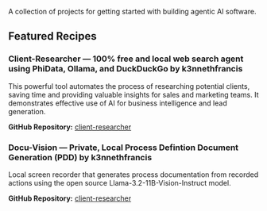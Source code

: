 
A collection of projects for getting started with building agentic AI software.

## Featured Recipes

### Client-Researcher — 100% free and local web search agent using PhiData, Ollama, and DuckDuckGo by k3nnethfrancis

This powerful tool automates the process of researching potential clients, saving time and providing valuable insights for sales and marketing teams. It demonstrates effective use of AI for business intelligence and lead generation.

**GitHub Repository:** [client-researcher](https://github.com/k3nnethfrancis/client-researcher)

### Docu-Vision — Private, Local Process Defintion Document Generation (PDD) by k3nnethfrancis

Local screen recorder that generates process documentation from recorded actions using the open source Llama-3.2-11B-Vision-Instruct model.

**GitHub Repository:** [client-researcher](https://github.com/k3nnethfrancis/docu-vision)
